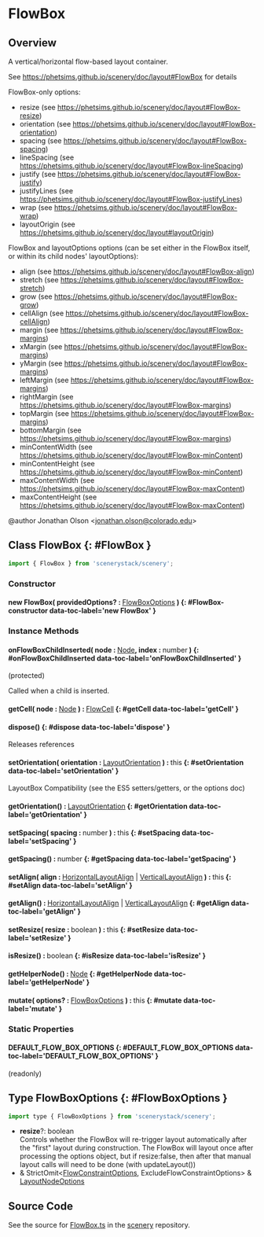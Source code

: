 # FlowBox

## Overview

A vertical/horizontal flow-based layout container.

See https://phetsims.github.io/scenery/doc/layout#FlowBox for details

FlowBox-only options:
  - resize (see https://phetsims.github.io/scenery/doc/layout#FlowBox-resize)
  - orientation (see https://phetsims.github.io/scenery/doc/layout#FlowBox-orientation)
  - spacing (see https://phetsims.github.io/scenery/doc/layout#FlowBox-spacing)
  - lineSpacing (see https://phetsims.github.io/scenery/doc/layout#FlowBox-lineSpacing)
  - justify (see https://phetsims.github.io/scenery/doc/layout#FlowBox-justify)
  - justifyLines (see https://phetsims.github.io/scenery/doc/layout#FlowBox-justifyLines)
  - wrap (see https://phetsims.github.io/scenery/doc/layout#FlowBox-wrap)
  - layoutOrigin (see https://phetsims.github.io/scenery/doc/layout#layoutOrigin)

FlowBox and layoutOptions options (can be set either in the FlowBox itself, or within its child nodes' layoutOptions):
  - align (see https://phetsims.github.io/scenery/doc/layout#FlowBox-align)
  - stretch (see https://phetsims.github.io/scenery/doc/layout#FlowBox-stretch)
  - grow (see https://phetsims.github.io/scenery/doc/layout#FlowBox-grow)
  - cellAlign (see https://phetsims.github.io/scenery/doc/layout#FlowBox-cellAlign)
  - margin (see https://phetsims.github.io/scenery/doc/layout#FlowBox-margins)
  - xMargin (see https://phetsims.github.io/scenery/doc/layout#FlowBox-margins)
  - yMargin (see https://phetsims.github.io/scenery/doc/layout#FlowBox-margins)
  - leftMargin (see https://phetsims.github.io/scenery/doc/layout#FlowBox-margins)
  - rightMargin (see https://phetsims.github.io/scenery/doc/layout#FlowBox-margins)
  - topMargin (see https://phetsims.github.io/scenery/doc/layout#FlowBox-margins)
  - bottomMargin (see https://phetsims.github.io/scenery/doc/layout#FlowBox-margins)
  - minContentWidth (see https://phetsims.github.io/scenery/doc/layout#FlowBox-minContent)
  - minContentHeight (see https://phetsims.github.io/scenery/doc/layout#FlowBox-minContent)
  - maxContentWidth (see https://phetsims.github.io/scenery/doc/layout#FlowBox-maxContent)
  - maxContentHeight (see https://phetsims.github.io/scenery/doc/layout#FlowBox-maxContent)

@author Jonathan Olson &lt;jonathan.olson@colorado.edu&gt;

## Class FlowBox {: #FlowBox }


```js
import { FlowBox } from 'scenerystack/scenery';
```
### Constructor

#### new FlowBox( providedOptions? : <span style="font-weight: 400;">[FlowBoxOptions](../scenery/FlowBox.md#FlowBoxOptions)</span> ) {: #FlowBox-constructor data-toc-label='new FlowBox' }

### Instance Methods

#### onFlowBoxChildInserted( node : <span style="font-weight: 400;">[Node](../scenery/Node.md)</span>, index : <span style="font-weight: 400;"><span style="color: hsla(calc(var(--md-hue) + 180deg),80%,40%,1);">number</span></span> ) {: #onFlowBoxChildInserted data-toc-label='onFlowBoxChildInserted' }

(protected)

Called when a child is inserted.

#### getCell( node : <span style="font-weight: 400;">[Node](../scenery/Node.md)</span> ) : <span style="font-weight: 400;">[FlowCell](../scenery/FlowCell.md)</span> {: #getCell data-toc-label='getCell' }

#### dispose() {: #dispose data-toc-label='dispose' }

Releases references

#### setOrientation( orientation : <span style="font-weight: 400;">[LayoutOrientation](../scenery/LayoutOrientation.md)</span> ) : <span style="font-weight: 400;"><span style="color: hsla(calc(var(--md-hue) + 180deg),80%,40%,1);">this</span></span> {: #setOrientation data-toc-label='setOrientation' }

LayoutBox Compatibility (see the ES5 setters/getters, or the options doc)

#### getOrientation() : <span style="font-weight: 400;">[LayoutOrientation](../scenery/LayoutOrientation.md)</span> {: #getOrientation data-toc-label='getOrientation' }

#### setSpacing( spacing : <span style="font-weight: 400;"><span style="color: hsla(calc(var(--md-hue) + 180deg),80%,40%,1);">number</span></span> ) : <span style="font-weight: 400;"><span style="color: hsla(calc(var(--md-hue) + 180deg),80%,40%,1);">this</span></span> {: #setSpacing data-toc-label='setSpacing' }

#### getSpacing() : <span style="font-weight: 400;"><span style="color: hsla(calc(var(--md-hue) + 180deg),80%,40%,1);">number</span></span> {: #getSpacing data-toc-label='getSpacing' }

#### setAlign( align : <span style="font-weight: 400;">[HorizontalLayoutAlign](../scenery/LayoutAlign.md#HorizontalLayoutAlign) | [VerticalLayoutAlign](../scenery/LayoutAlign.md#VerticalLayoutAlign)</span> ) : <span style="font-weight: 400;"><span style="color: hsla(calc(var(--md-hue) + 180deg),80%,40%,1);">this</span></span> {: #setAlign data-toc-label='setAlign' }

#### getAlign() : <span style="font-weight: 400;">[HorizontalLayoutAlign](../scenery/LayoutAlign.md#HorizontalLayoutAlign) | [VerticalLayoutAlign](../scenery/LayoutAlign.md#VerticalLayoutAlign)</span> {: #getAlign data-toc-label='getAlign' }

#### setResize( resize : <span style="font-weight: 400;"><span style="color: hsla(calc(var(--md-hue) + 180deg),80%,40%,1);">boolean</span></span> ) : <span style="font-weight: 400;"><span style="color: hsla(calc(var(--md-hue) + 180deg),80%,40%,1);">this</span></span> {: #setResize data-toc-label='setResize' }

#### isResize() : <span style="font-weight: 400;"><span style="color: hsla(calc(var(--md-hue) + 180deg),80%,40%,1);">boolean</span></span> {: #isResize data-toc-label='isResize' }

#### getHelperNode() : <span style="font-weight: 400;">[Node](../scenery/Node.md)</span> {: #getHelperNode data-toc-label='getHelperNode' }

#### mutate( options? : <span style="font-weight: 400;">[FlowBoxOptions](../scenery/FlowBox.md#FlowBoxOptions)</span> ) : <span style="font-weight: 400;"><span style="color: hsla(calc(var(--md-hue) + 180deg),80%,40%,1);">this</span></span> {: #mutate data-toc-label='mutate' }

### Static Properties

#### DEFAULT_FLOW_BOX_OPTIONS {: #DEFAULT_FLOW_BOX_OPTIONS data-toc-label='DEFAULT_FLOW_BOX_OPTIONS' }

(readonly)



## Type FlowBoxOptions {: #FlowBoxOptions }


```js
import type { FlowBoxOptions } from 'scenerystack/scenery';
```


- **resize**?: <span style="color: hsla(calc(var(--md-hue) + 180deg),80%,40%,1);">boolean</span>
<br>  Controls whether the FlowBox will re-trigger layout automatically after the "first" layout during construction.
  The FlowBox will layout once after processing the options object, but if resize:false, then after that manual
  layout calls will need to be done (with updateLayout())
- &amp; StrictOmit&lt;[FlowConstraintOptions](../scenery/FlowConstraint.md#FlowConstraintOptions), ExcludeFlowConstraintOptions&gt; &amp; [LayoutNodeOptions](../scenery/LayoutNode.md#LayoutNodeOptions)




## Source Code

See the source for [FlowBox.ts](https://github.com/phetsims/scenery/blob/main/js/layout/nodes/FlowBox.ts) in the [scenery](https://github.com/phetsims/scenery) repository.
